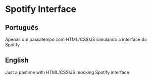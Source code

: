 # Spotify Interface

## Português

Apenas um passatempo com HTML/CSS/JS simulando a interface do Spotify.

## English

Just a pastime with HTML/CSS/JS mocking Spotify interface.
